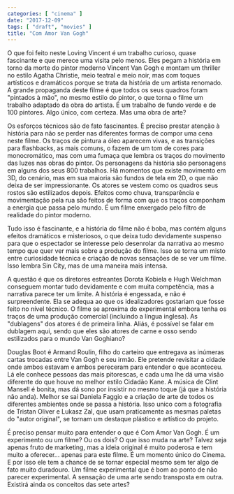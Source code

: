 ```yaml
---
categories: [ "cinema" ]
date: "2017-12-09"
tags: [ "draft", "movies" ]
title: "Com Amor Van Gogh"
---
```

O que foi feito neste Loving Vincent é um trabalho curioso, quase
fascinante e que merece uma visita pelo menos. Eles pegam a história em
torno da morte do pintor moderno Vincent Van Gogh e montam um thriller
no estilo Agatha Christie, meio teatral e meio noir, mas com toques
artísticos e dramáticos porque se trata da história de um artista
renomado. A grande propaganda deste filme é que todos os seus quadros
foram "pintados à mão", no mesmo estilo do pintor, o que torna o filme
um trabalho adaptado da obra do artista. É um trabalho de fundo verde
e de 100 pintores. Algo único, com certeza. Mas uma obra de arte?

Os esforços técnicos são de fato fascinantes. É preciso prestar
atenção à história para não se perder nas diferentes formas de
compor uma cena neste filme. Os traços de pintura a óleo aparecem vivas,
e as transições para flashbacks, as mais comuns, o fazem de um tom de
cores para monocromático, mas com uma fumaça que lembra os traços do
movimento das luzes nas obras do pintor. Os personagens da história
são personagens em alguns dos seus 800 trabalhos. Há momentos que
existe movimento em 3D, do cenário, mas em sua maioria são fundos de
tela em 2D, o que não deixa de ser impressionante. Os atores se vestem
como os quadros seus rostos são estilizados depois. Efeitos como chuva,
transparência e movimentação pela rua são feitos de forma com que os
traços componham a energia que passa pelo mundo. É um filme enxergado
pelo filtro de realidade do pintor moderno.

Tudo isso é fascinante, e a história do filme não é boba, mas
contém alguns efeitos dramáticos e misteriosos, o que deixa tudo
devidamente suspenso para que o espectador se interesse pelo desenrolar
da narrativa ao mesmo tempo que quer ver mais sobre a produção do
filme. Isso se torna um misto entre curiosidade técnica e criação de
novas sensações de se ver um filme. Isso lembra Sin City, mas de uma
maneira mais intensa.

A questão é que os diretores estreantes Dorota Kobiela e Hugh
Welchman conseguem montar tudo devidamente e com muita competência,
mas a narrativa parece ter um limite. A história é engessada, e não é
surpreendente. Ela se adequa ao que os idealizadores gostariam que fosse
feito no nível técnico. O filme se aproxima do experimental embora tenha
os traços de uma produção comercial (incluindo a língua inglesa). As
"dublagens" dos atores é de primeira linha. Aliás, é possível se
falar em dublagem aqui, sendo que eles são atores de carne e osso sendo
estilizados para o mundo Van Goghiano?

Douglas Boot é Armand Roulin, filho do carteiro que entregava as
inúmeras cartas trocadas entre Van Gogh e seu irmão. Ele pretende
revisitar a cidade onde ambos estavam e ambos pereceram para entender
o que aconteceu. Lá ele conhece pessoas das mais pitorescas, e cada
uma lhe dá uma visão diferente do que houve no melhor estilo Cidadão
Kane. A música de Clint Mansell é bonita, mas dá sono por insistir no
mesmo toque (já que a história não anda). Melhor se sai Daniela Faggio
e a criação de arte de todos os diferentes ambientes onde se passa a
história. Isso unico com a fotografia de Tristan Oliver e Lukasz Zal,
que usam praticamente as mesmas paletas do "autor original", se tornam
um destaque plástico e artístico do projeto.

É preciso pensar muito para entender o que é Com Amor Van Gogh. É
um experimento ou um filme? Ou os dois? O que isso muda na arte? Talvez
seja apenas fruto de marketing, mas a ideia original é muito poderosa e
tem muito a oferecer... apenas para este filme. É um momento único do
Cinema. E por isso ele tem a chance de se tornar especial mesmo sem ter
algo de fato muito duradouro. Um filme experimental que é bom ao ponto
de não parecer experimental. A sensação de uma arte sendo transposta
em outra. Existirá ainda os conceitos das sete artes?
